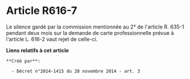 # Article R616-7

Le silence gardé par la commission mentionnée au 2° de l'article R. 635-1 pendant deux mois sur la demande de carte
professionnelle prévue à l'article L. 616-2 vaut rejet de celle-ci.

**Liens relatifs à cet article**

	**Créé par**:

	  - Décret n°2014-1415 du 28 novembre 2014 - art. 3
